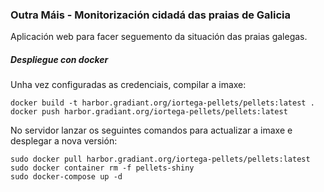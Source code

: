 ### Outra Máis - Monitorización cidadá das praias de Galicia

Aplicación web para facer seguemento da situación das praias galegas. 


##### Despliegue con docker

Unha vez configuradas as credenciais, compilar a imaxe: 

```
docker build -t harbor.gradiant.org/iortega-pellets/pellets:latest .
docker push harbor.gradiant.org/iortega-pellets/pellets:latest
```

No servidor lanzar os seguintes comandos para actualizar a imaxe e desplegar a nova versión: 
```
sudo docker pull harbor.gradiant.org/iortega-pellets/pellets:latest
sudo docker container rm -f pellets-shiny
sudo docker-compose up -d
```
